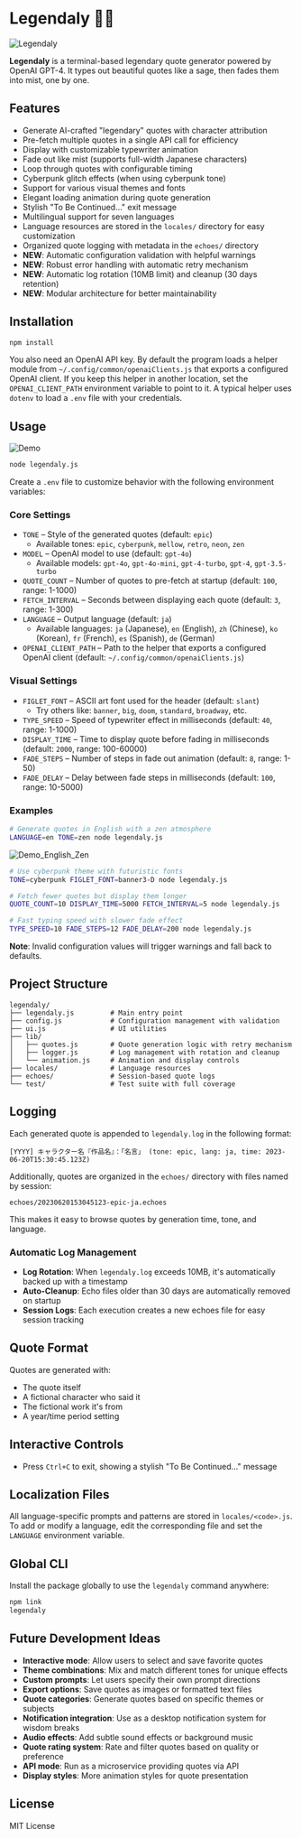 # Legendaly 🧙‍♂️

![Legendaly](assets/banner.png)

**Legendaly** is a terminal-based legendary quote generator powered by OpenAI GPT-4.
It types out beautiful quotes like a sage, then fades them into mist, one by one.

## Features

- Generate AI-crafted "legendary" quotes with character attribution
- Pre-fetch multiple quotes in a single API call for efficiency
- Display with customizable typewriter animation
- Fade out like mist (supports full-width Japanese characters)
- Loop through quotes with configurable timing
- Cyberpunk glitch effects (when using cyberpunk tone)
- Support for various visual themes and fonts
- Elegant loading animation during quote generation
- Stylish "To Be Continued..." exit message
- Multilingual support for seven languages
- Language resources are stored in the `locales/` directory for easy customization
- Organized quote logging with metadata in the `echoes/` directory
- **NEW**: Automatic configuration validation with helpful warnings
- **NEW**: Robust error handling with automatic retry mechanism
- **NEW**: Automatic log rotation (10MB limit) and cleanup (30 days retention)
- **NEW**: Modular architecture for better maintainability

## Installation

```bash
npm install
```

You also need an OpenAI API key. By default the program loads a helper module
from `~/.config/common/openaiClients.js` that exports a configured OpenAI
client.  If you keep this helper in another location, set the
`OPENAI_CLIENT_PATH` environment variable to point to it.  A typical helper uses
`dotenv` to load a `.env` file with your credentials.

## Usage

![Demo](assets/demo.gif)

```bash
node legendaly.js
```

Create a `.env` file to customize behavior with the following environment variables:

### Core Settings
- `TONE` – Style of the generated quotes (default: `epic`)
  - Available tones: `epic`, `cyberpunk`, `mellow`, `retro`, `neon`, `zen`
- `MODEL` – OpenAI model to use (default: `gpt-4o`)
  - Available models: `gpt-4o`, `gpt-4o-mini`, `gpt-4-turbo`, `gpt-4`, `gpt-3.5-turbo`
- `QUOTE_COUNT` – Number of quotes to pre-fetch at startup (default: `100`, range: 1-1000)
- `FETCH_INTERVAL` – Seconds between displaying each quote (default: `3`, range: 1-300)
- `LANGUAGE` – Output language (default: `ja`)
  - Available languages: `ja` (Japanese), `en` (English), `zh` (Chinese), `ko` (Korean), `fr` (French), `es` (Spanish), `de` (German)
- `OPENAI_CLIENT_PATH` – Path to the helper that exports a configured OpenAI client (default: `~/.config/common/openaiClients.js`)

### Visual Settings
- `FIGLET_FONT` – ASCII art font used for the header (default: `slant`)
  - Try others like: `banner`, `big`, `doom`, `standard`, `broadway`, etc.
- `TYPE_SPEED` – Speed of typewriter effect in milliseconds (default: `40`, range: 1-1000)
- `DISPLAY_TIME` – Time to display quote before fading in milliseconds (default: `2000`, range: 100-60000)
- `FADE_STEPS` – Number of steps in fade out animation (default: `8`, range: 1-50)
- `FADE_DELAY` – Delay between fade steps in milliseconds (default: `100`, range: 10-5000)

### Examples

```bash
# Generate quotes in English with a zen atmosphere
LANGUAGE=en TONE=zen node legendaly.js
```

![Demo_English_Zen](assets/demo_en_zen.gif)

```bash
# Use cyberpunk theme with futuristic fonts
TONE=cyberpunk FIGLET_FONT=banner3-D node legendaly.js

# Fetch fewer quotes but display them longer
QUOTE_COUNT=10 DISPLAY_TIME=5000 FETCH_INTERVAL=5 node legendaly.js

# Fast typing speed with slower fade effect
TYPE_SPEED=10 FADE_STEPS=12 FADE_DELAY=200 node legendaly.js
```

**Note**: Invalid configuration values will trigger warnings and fall back to defaults.

## Project Structure

```
legendaly/
├── legendaly.js         # Main entry point
├── config.js            # Configuration management with validation
├── ui.js                # UI utilities
├── lib/
│   ├── quotes.js        # Quote generation logic with retry mechanism
│   ├── logger.js        # Log management with rotation and cleanup
│   └── animation.js     # Animation and display controls
├── locales/             # Language resources
├── echoes/              # Session-based quote logs
└── test/                # Test suite with full coverage
```

## Logging

Each generated quote is appended to `legendaly.log` in the following format:

```
[YYYY] キャラクター名『作品名』：「名言」 (tone: epic, lang: ja, time: 2023-06-20T15:30:45.123Z)
```

Additionally, quotes are organized in the `echoes/` directory with files named by session:

```
echoes/20230620153045123-epic-ja.echoes
```

This makes it easy to browse quotes by generation time, tone, and language.

### Automatic Log Management

- **Log Rotation**: When `legendaly.log` exceeds 10MB, it's automatically backed up with a timestamp
- **Auto-Cleanup**: Echo files older than 30 days are automatically removed on startup
- **Session Logs**: Each execution creates a new echoes file for easy session tracking

## Quote Format

Quotes are generated with:
- The quote itself
- A fictional character who said it
- The fictional work it's from 
- A year/time period setting

## Interactive Controls

- Press `Ctrl+C` to exit, showing a stylish "To Be Continued..." message

## Localization Files

All language-specific prompts and patterns are stored in `locales/<code>.js`.
To add or modify a language, edit the corresponding file and set the `LANGUAGE` environment variable.

## Global CLI

Install the package globally to use the `legendaly` command anywhere:

```bash
npm link
legendaly
```

## Future Development Ideas

- **Interactive mode**: Allow users to select and save favorite quotes
- **Theme combinations**: Mix and match different tones for unique effects
- **Custom prompts**: Let users specify their own prompt directions
- **Export options**: Save quotes as images or formatted text files
- **Quote categories**: Generate quotes based on specific themes or subjects
- **Notification integration**: Use as a desktop notification system for wisdom breaks
- **Audio effects**: Add subtle sound effects or background music
- **Quote rating system**: Rate and filter quotes based on quality or preference
- **API mode**: Run as a microservice providing quotes via API
- **Display styles**: More animation styles for quote presentation

## License

MIT License
